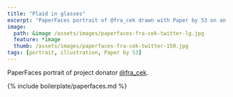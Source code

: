 ```yaml
---
title: "Plaid in glasses"
excerpt: "PaperFaces portrait of @fra_cek drawn with Paper by 53 on an iPad."
image: 
  path: &image /assets/images/paperfaces-fra-cek-twitter-lg.jpg 
  feature: *image
  thumb: /assets/images/paperfaces-fra-cek-twitter-150.jpg
tags: [portrait, illustration, Paper by 53]
---
```


PaperFaces portrait of project donator [@fra_cek](http://twitter.com/fra_cek).

{% include boilerplate/paperfaces.md %}